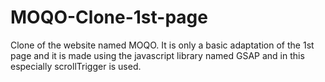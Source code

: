 # MOQO-Clone-1st-page
Clone of the website named MOQO. It is only a basic adaptation of the 1st page and it is made using the javascript library named GSAP and in this especially scrollTrigger is used.
